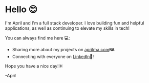 # Hello 😊
I'm April and I'm a full stack developer. I love building fun and helpful applications, as well as continuing to elevate my skills in tech!

You can always find me here 💻:

* Sharing more about my projects on [aprilma.com](https://aprilma.com/)🖼.
* Connecting with everyone on [LinkedIn](https://www.linkedin.com/in/aprilma-sf/)💼!

Hope you have a nice day!☀

-April

